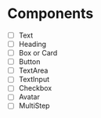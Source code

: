 # Components

- [ ] Text
- [ ] Heading
- [ ] Box or Card
- [ ] Button
- [ ] TextArea
- [ ] TextInput
- [ ] Checkbox
- [ ] Avatar
- [ ] MultiStep